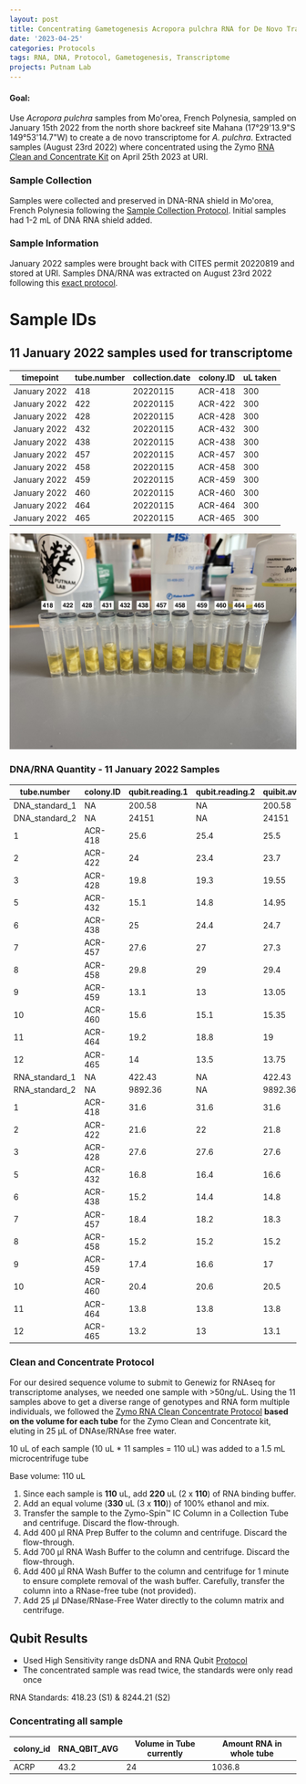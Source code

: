 ```yaml
---
layout: post
title: Concentrating Gametogenesis Acropora pulchra RNA for De Novo Transcriptome Assembly
date: '2023-04-25'
categories: Protocols
tags: RNA, DNA, Protocol, Gametogenesis, Transcriptome
projects: Putnam Lab
---
```


#### Goal:
Use *Acropora pulchra* samples from Mo'orea, French Polynesia, sampled on January 15th 2022 from the north shore backreef site Mahana (17°29'13.9"S 149°53'14.7"W) to create a de novo transcriptome for *A. pulchra*. Extracted samples (August 23rd 2022) where concentrated using the Zymo [RNA Clean and Concentrate Kit](https://www.zymoresearch.com/products/rna-clean-concentrator-5) on April 25th 2023 at URI.

### **Sample Collection**

Samples were collected and preserved in DNA-RNA shield in Mo'orea, French Polynesia following the [Sample Collection Protocol](https://github.com/daniellembecker/Gametogenesis/blob/main/protocols/2021-12-26-Sample_Same_Day_Processing_Protocol.md). Initial samples had 1-2 mL of DNA RNA shield added.

### **Sample Information**

January 2022 samples were brought back with CITES permit 20220819 and stored at URI. Samples DNA/RNA was extracted on August 23rd 2022 following this [exact protocol](https://github.com/daniellembecker/DanielleBecker_Lab_Notebook/blob/master/_posts/2022-08-23-Gametogenesis-January%202022-DNA-RNA-Extractions.md).

# **Sample IDs**

## **11 January 2022 samples used for transcriptome**

| timepoint    | tube.number | collection.date | colony.ID | uL taken |
|--------------|-------------|-----------------|-----------|----------|
| January 2022 |     418     | 20220115        | ACR-418   | 300      |
| January 2022 |     422     | 20220115        | ACR-422   | 300      |
| January 2022 |     428     | 20220115        | ACR-428   | 300      |
| January 2022 |     432     | 20220115        | ACR-432   | 300      |
| January 2022 |     438     | 20220115        | ACR-438   | 300      |
| January 2022 |     457     | 20220115        | ACR-457   | 300      |
| January 2022 |     458     | 20220115        | ACR-458   | 300      |
| January 2022 |     459     | 20220115        | ACR-459   | 300      |
| January 2022 |     460     | 20220115        | ACR-460   | 300      |
| January 2022 |     464     | 20220115        | ACR-464   | 300      |
| January 2022 |     465     | 20220115        | ACR-465   | 300      |

![image](https://github.com/daniellembecker/DanielleBecker_Lab_Notebook/blob/master/images/20220823_extractions.jpeg)


### DNA/RNA Quantity - 11 January 2022 Samples

| tube.number    | colony.ID | qubit.reading.1 | qubit.reading.2 | quibit.average | sample.type | timepoint |
|----------------|-----------|-----------------|-----------------|----------------|-------------|-----------|
| DNA_standard_1 | NA        |          200.58 | NA              |         200.58 | DNA.STD     | NA        |
| DNA_standard_2 | NA        |           24151 | NA              |          24151 | DNA.STD     | NA        |
|              1 | ACR-418   |            25.6 |            25.4 |           25.5 | DNA         | JANUARY   |
|              2 | ACR-422   |              24 |            23.4 |           23.7 | DNA         |  JANUARY   |
|              3 | ACR-428   |            19.8 |            19.3 |          19.55 | DNA         | JANUARY   |
|              5 | ACR-432   |            15.1 |            14.8 |          14.95 | DNA         | JANUARY   |
|              6 | ACR-438   |              25 |            24.4 |           24.7 | DNA         | JANUARY   |
|              7 | ACR-457   |            27.6 |              27 |           27.3 | DNA         | JANUARY   |
|              8 | ACR-458   |            29.8 |              29 |           29.4 | DNA         | JANUARY   |
|              9 | ACR-459   |            13.1 |              13 |          13.05 | DNA         | JANUARY   |
|             10 | ACR-460   |            15.6 |            15.1 |          15.35 | DNA         | JANUARY   |
|             11 | ACR-464   |            19.2 |            18.8 |             19 | DNA         | JANUARY   |
|             12 | ACR-465   |              14 |            13.5 |          13.75 | DNA         | JANUARY   |
| RNA_standard_1 | NA        |          422.43 | NA              |         422.43 | RNA.STD     | NA        |
| RNA_standard_2 | NA        |         9892.36 | NA              |        9892.36 | RNA.STD     | NA        |
|              1 | ACR-418   |            31.6 |            31.6 |           31.6 | RNA         | JANUARY   |
|              2 | ACR-422   |            21.6 |              22 |           21.8 | RNA         | JANUARY   |
|              3 | ACR-428   |            27.6 |            27.6 |           27.6 | RNA         |  JANUARY   |
|              5 | ACR-432   |            16.8 |            16.4 |           16.6 | RNA         | JANUARY   |
|              6 | ACR-438   |            15.2 |            14.4 |           14.8 | RNA         | JANUARY   |
|              7 | ACR-457   |            18.4 |            18.2 |           18.3 | RNA         | JANUARY   |
|              8 | ACR-458   |            15.2 |            15.2 |           15.2 | RNA         | JANUARY   |
|              9 | ACR-459   |            17.4 |            16.6 |             17 | RNA         | JANUARY   |
|             10 | ACR-460   |            20.4 |            20.6 |           20.5 | RNA         | JANUARY   |
|             11 | ACR-464   |            13.8 |            13.8 |           13.8 | RNA         | JANUARY   |
|             12 | ACR-465   |            13.2 |              13 |           13.1 | RNA         | JANUARY   |

### **Clean and Concentrate Protocol**

For our desired sequence volume to submit to Genewiz for RNAseq for transcriptome analyses, we needed one sample with >50ng/uL. Using the 11 samples above to get a diverse range of genotypes and RNA form multiple individuals, we followed the [Zymo RNA Clean Concentrate Protocol](https://github.com/zdellaert/ZD_Putnam_Lab_Notebook/blob/master/protocols/Zymo_RNA_Clean_Concentrate.pdf) **based on the volume for each tube** for the Zymo Clean and Concentrate kit, eluting in 25 µL of DNAse/RNAse free water.

10 uL of each sample (10 uL * 11 samples = 110 uL) was added to a 1.5 mL microcentrifuge tube 

Base volume: 110 uL

1. Since each sample is **110** uL, add **220** uL (2 x **110**) of RNA binding buffer.
2. Add an equal volume (**330** uL (3 x **110**)) of 100% ethanol and mix.
3. Transfer the sample to the Zymo-Spin™ IC Column in a Collection Tube and centrifuge. Discard the flow-through.
4. Add 400 µl RNA Prep Buffer to the column and centrifuge. Discard the flow-through.
5. Add 700 µl RNA Wash Buffer to the column and centrifuge. Discard the flow-through.
6. Add 400 µl RNA Wash Buffer to the column and centrifuge for 1 minute to ensure complete removal of the wash buffer. Carefully, transfer the column into a RNase-free tube (not provided).
7. Add 25 µl DNase/RNase-Free Water directly to the column matrix and centrifuge.

## Qubit Results

- Used High Sensitivity range dsDNA and RNA Qubit [Protocol](https://zdellaert.github.io/ZD_Putnam_Lab_Notebook/Qubit-Protocol/)
- The concentrated sample was read twice, the standards were only read once

 RNA Standards: 418.23 (S1) & 8244.21 (S2)

### Concentrating all sample

| colony_id | RNA_QBIT_AVG | Volume in Tube currently | Amount RNA in whole tube |
|-----------|--------------|--------------------------|--------------------------|
| ACRP   | 43.2        | 24                       | 1036.8                  |
